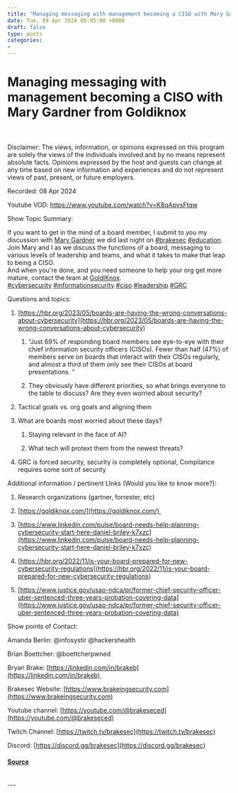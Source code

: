 ```yaml
---
title: "Managing messaging with management becoming a CISO with Mary Gardner from Goldiknox"
date: Tue, 09 Apr 2024 05:05:00 +0000
draft: false
type: posts
categories: 
- 
---
```

# Managing messaging with management becoming a CISO with Mary Gardner from Goldiknox

<br/>

<br/>
Disclaimer: The views, information, or opinions expressed on this program are solely the views of the individuals involved and by no means represent absolute facts. Opinions expressed by the host and guests can change at any time based on new information and experiences and do not represent views of past, present, or future employers.

Recorded: 08 Apr 2024

Youtube VOD: https://www.youtube.com/watch?v=K8qApvsFtqw

Show Topic Summary:

If you want to get in the mind of a board member, I submit to you my discussion with [Mary Gardner](https://www.linkedin.com/in/ACoAAABlWf4BQgOWpk7EsGU7CoZljJanSjdoz7I) we did last night on [#brakesec](https://www.linkedin.com/feed/hashtag/?keywords=brakesec&highlightedUpdateUrns=urn%3Ali%3Aactivity%3A7183238886284779520) [#education](https://www.linkedin.com/feed/hashtag/?keywords=education&highlightedUpdateUrns=urn%3Ali%3Aactivity%3A7183238886284779520). Join Mary and I as we discuss the functions of a board, messaging to various levels of leadership and teams, and what it takes to make that leap to being a CISO.  
And when you're done, and you need someone to help your org get more mature, contact the team at [GoldiKnox](https://www.linkedin.com/company/goldiknox/).  
[#cybersecurity](https://www.linkedin.com/feed/hashtag/?keywords=cybersecurity&highlightedUpdateUrns=urn%3Ali%3Aactivity%3A7183238886284779520) [#informationsecurity](https://www.linkedin.com/feed/hashtag/?keywords=informationsecurity&highlightedUpdateUrns=urn%3Ali%3Aactivity%3A7183238886284779520) [#ciso](https://www.linkedin.com/feed/hashtag/?keywords=ciso&highlightedUpdateUrns=urn%3Ali%3Aactivity%3A7183238886284779520) [#leadership](https://www.linkedin.com/feed/hashtag/?keywords=leadership&highlightedUpdateUrns=urn%3Ali%3Aactivity%3A7183238886284779520) [#GRC](https://www.linkedin.com/feed/hashtag/?keywords=grc&highlightedUpdateUrns=urn%3Ali%3Aactivity%3A7183238886284779520)

Questions and topics:

1.  [https://hbr.org/2023/05/boards-are-having-the-wrong-conversations-about-cybersecurity](https://hbr.org/2023/05/boards-are-having-the-wrong-conversations-about-cybersecurity)
    
    1.  “Just 69% of responding board members see eye-to-eye with their chief information security officers (CISOs). Fewer than half (47%) of members serve on boards that interact with their CISOs regularly, and almost a third of them only see their CISOs at board presentations. “
        
    2.  They obviously have different priorities, so what brings everyone to the table to discuss? Are they even worried about security?
        
2.  Tactical goals vs. org goals and aligning them
    
3.  What are boards most worried about these days? 
    
    1.  Staying relevant in the face of AI?
        
    2.  What tech will protext them from the newest threats?
        
4.  GRC is forced security, security is completely optional, Compliance requires some sort of security
    

Additional information / pertinent LInks (Would you like to know more?):

1.  Research organizations (gartner, forrester, etc)
    
2.  [https://goldiknox.com/](https://goldiknox.com/) 
    
3.  [https://www.linkedin.com/pulse/board-needs-help-planning-cybersecurity-start-here-daniel-briley-k7xzc](https://www.linkedin.com/pulse/board-needs-help-planning-cybersecurity-start-here-daniel-briley-k7xzc)
    
4.  [https://hbr.org/2022/11/is-your-board-prepared-for-new-cybersecurity-regulations](https://hbr.org/2022/11/is-your-board-prepared-for-new-cybersecurity-regulations)
    
5.  [https://www.justice.gov/usao-ndca/pr/former-chief-security-officer-uber-sentenced-three-years-probation-covering-data](https://www.justice.gov/usao-ndca/pr/former-chief-security-officer-uber-sentenced-three-years-probation-covering-data)
    

Show points of Contact:

Amanda Berlin: @infosystir @hackershealth 

Brian Boettcher: @boettcherpwned

Bryan Brake: [https://linkedin.com/in/brakeb](https://linkedin.com/in/brakeb) 

Brakesec Website: [https://www.brakeingsecurity.com](https://www.brakeingsecurity.com)

Youtube channel: [https://youtube.com/@brakeseced](https://youtube.com/@brakeseced)

Twitch Channel: [https://twitch.tv/brakesec](https://twitch.tv/brakesec)

Discord: [https://discord.gg/brakesec](https://discord.gg/brakesec)

#### [Source](http://brakeingsecurity.com/managing-messaging-with-management-becoming-a-ciso)

<br/>
---
